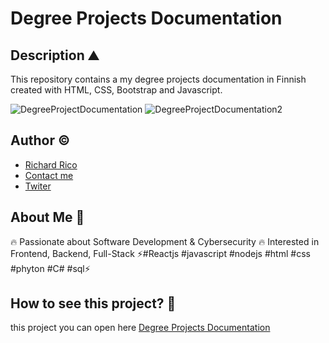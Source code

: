 # Degree Projects Documentation

## Description ⛰ 

This repository contains a my degree projects documentation in Finnish created with HTML, CSS, Bootstrap and Javascript.

![DegreeProjectDocumentation](https://github.com/Richard-Rico/Degree-Projects-Documentation-Bootstrap-CSS-HTML/assets/104793974/5e08e853-0a4e-4712-b746-a795d17fe9a0)
![DegreeProjectDocumentation2](https://github.com/Richard-Rico/Degree-Projects-Documentation-Bootstrap-CSS-HTML/assets/104793974/b2366f25-aa0d-4ca4-8b95-e55608aa5254)

## Author ©

- [Richard Rico](https://github.com/Richard-Rico)
- [Contact me](info@richard-rico.com)
- [Twiter](https://twitter.com/rico_code)

## About Me 🚀

🔥 Passionate about Software Development & Cybersecurity 🔥 Interested in Frontend, Backend, Full-Stack ⚡#Reactjs #javascript #nodejs #html #css #phyton #C# #sql⚡

## How to see this project? 🔎

this project you can open here [Degree Projects Documentation](https://naytto2023.richard-rico.com/)
